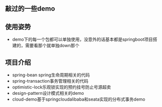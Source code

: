 ## 敲过的一些demo

## 使用姿势
* demo下的每一个包都可以单独使用，没意外的话基本都是springboot项目搭建的，需要看那个就单独down那个

## 项目介绍
* spring-bean spring生命周期相关的代码
* spring-transaction事务管理相关的代码
* optimistic-lock乐观锁实现的预约挂号防止号源超卖
* design-pattern设计模式相关的demo
* cloud-demo基于springcloudalibaba和seata实现的分布式事务demo
